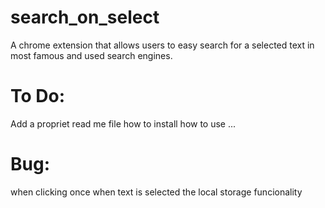 # search_on_select
A chrome extension that allows users to easy search for a selected text in most famous and used search engines.

To Do:
======
Add a propriet read me file how to install how to use ...

Bug:
====
when clicking once
when text is selected
the local storage funcionality
